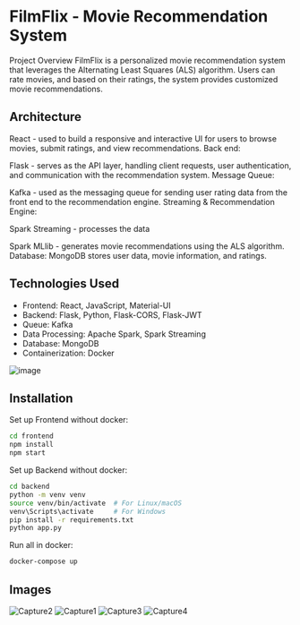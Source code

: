 # FilmFlix - Movie Recommendation System
Project Overview
FilmFlix is ​​a personalized movie recommendation system that leverages the Alternating Least Squares (ALS) algorithm. Users can rate movies, and based on their ratings, the system provides customized movie recommendations. 


## Architecture

React - used to build a responsive and interactive UI for users to browse movies, submit ratings, and view recommendations.
Back end:

Flask - serves as the API layer, handling client requests, user authentication, and communication with the recommendation system.
Message Queue:

Kafka - used as the messaging queue for sending user rating data from the front end to the recommendation engine.
Streaming & Recommendation Engine:

Spark Streaming - processes the data 

Spark MLlib - generates movie recommendations using the ALS algorithm.
Database:
MongoDB stores user data, movie information, and ratings.


## Technologies Used

- Frontend: React, JavaScript, Material-UI
- Backend: Flask, Python, Flask-CORS, Flask-JWT
- Queue: Kafka
- Data Processing: Apache Spark, Spark Streaming
- Database: MongoDB
- Containerization: Docker

![image](https://github.com/user-attachments/assets/c2db6ceb-377f-4bbf-8176-e5418da14fab)


## Installation
Set up Frontend without docker:
```bash
cd frontend
npm install
npm start
```
Set up Backend without docker:
```bash
cd backend
python -m venv venv
source venv/bin/activate  # For Linux/macOS
venv\Scripts\activate     # For Windows
pip install -r requirements.txt
python app.py
```
Run all in docker:
```bash
docker-compose up
```

## Images

![Capture2](https://github.com/user-attachments/assets/98a45dd9-32f2-455f-a1b2-f2b122ff6f82)
![Capture1](https://github.com/user-attachments/assets/24ff8ecc-ba4d-41e6-87e0-ef74314a5110)
![Capture3](https://github.com/user-attachments/assets/aab03a40-6784-448a-aa5b-35bb2d301ebe)
![Capture4](https://github.com/user-attachments/assets/73305ea1-d428-4e67-8386-d7dd51573dbe)


